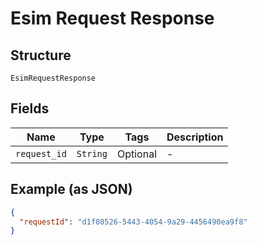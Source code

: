 
# Esim Request Response

## Structure

`EsimRequestResponse`

## Fields

| Name | Type | Tags | Description |
|  --- | --- | --- | --- |
| `request_id` | `String` | Optional | - |

## Example (as JSON)

```json
{
  "requestId": "d1f08526-5443-4054-9a29-4456490ea9f8"
}
```

